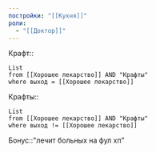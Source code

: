```yaml
---
постройки: "[[Кухня]]"
роли:
  - "[[Доктор]]"
---
```

Крафт::
```dataview
List
from [[Хорошее лекарство]] AND "Крафты"
where выход = [[Хорошее лекарство]] 
```
Крафты::
```dataview
List
from [[Хорошее лекарство]] AND "Крафты"
where выход != [[Хорошее лекарство]]
```
Бонус::"лечит больных на фул хп"
